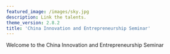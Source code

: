 ```yaml
---
featured_image: /images/sky.jpg
description: Link the talents.
theme_version: 2.8.2
title: 'China Innovation and Entrepreneurship Seminar'
---
```

Welcome to the China Innovation and Entrepreneurship Seminar
